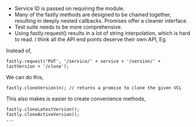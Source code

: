 
- Service ID is passed on requiring the module.
- Many of the fastly methods are designed to be chained together, resulting in
  deeply nested callbacks. Promises offer a cleaner interface.
- Test suite needs to be more comprehensive.
- Using fastly.request() results in a lot of string interpolation, which is hard
  to read. I think all the API end points deserve their own API, Eg.

Instead of, 

    fastly.request('PUT', '/service/' + service + '/version/' + lastVersion + '/clone');

We can do this,

    fastly.cloneVersion(n); // returns a promise to clone the given VCL 

This also makes is easier to create convenience methods, 
    
    fastly.cloneLatestVersion(); 
    fastly.cloneActiveVersion();
    ...

